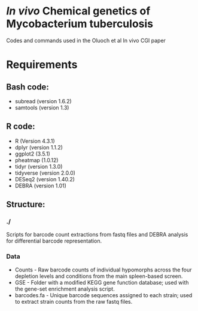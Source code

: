 # _In vivo_ Chemical genetics of Mycobacterium tuberculosis

Codes and commands used in the Oluoch et al In vivo CGI paper

# Requirements
## Bash code:
* subread (version 1.6.2)
* samtools (version 1.3)
## R code:
* R (Version 4.3.1)
* dplyr (version 1.1.2)
* ggplot2 (3.5.1)
* pheatmap (1.0.12)
* tidyr (version 1.3.0)
* tidyverse (version 2.0.0)
* DESeq2 (version 1.40.2)
* DEBRA (version 1.01)

## Structure:
### ./
Scripts for barcode count extractions from fastq files and DEBRA analysis for differential barcode representation.

### Data
* Counts - Raw barcode counts of individual hypomorphs across the four depletion levels and conditions from the main spleen-based screen.
* GSE - Folder with a modified KEGG gene function database; used with the gene-set enrichment analysis script.
* barcodes.fa - Unique barcode sequences assigned to each strain; used to extract strain counts from the raw fastq files.
